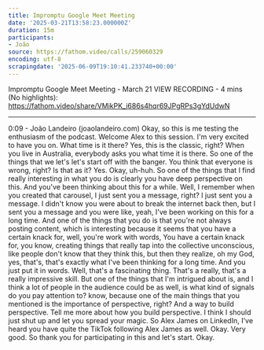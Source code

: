 ```yaml
---
title: Impromptu Google Meet Meeting
date: '2025-03-21T13:58:23.000000Z'
duration: 15m
participants:
- João
source: https://fathom.video/calls/259060329
encoding: utf-8
scrapingdate: '2025-06-09T19:10:41.233740+00:00'
---
```


Impromptu Google Meet Meeting - March 21
VIEW RECORDING - 4 mins (No highlights): https://fathom.video/share/VMikPK_i686s4hqr69JPgRPs3gYdUdwN

---

0:09 - João Landeiro (joaolandeiro.com)
  Okay, so this is me testing the enthusiasm of the podcast. Welcome Alex to this session. I'm very excited to have you on.  What time is it there? Yes, this is the classic, right? When you live in Australia, everybody asks you what time it is there.  So one of the things that we let's let's start off with the banger. You think that everyone is wrong, right?  Is that as it? Yes. Okay, uh-huh. So one of the things that I find really interesting in what you do is clearly you have deep perspective on this.  And you've been thinking about this for a while. Well, I remember when you created that carousel, I just sent you a message, right?  I just sent you a message. I didn't know you were about to break the internet back then, but I sent you a message and you were like, yeah, I've been working on this for a long time.  And one of the things that you do is that you're not always posting content, which is interesting because it seems that you have a certain knack for, well, you're  work with words, You have a certain knack for, you know, creating things that really tap into the collective unconscious, like people don't know that they think this, but then they realize, oh my God, yes, that's, that's exactly what I've been thinking for a long time.  And you just put it in words. Well, that's a fascinating thing. That's a really, that's a really impressive skill.  But one of the things that I'm intrigued about is, and I think a lot of people in the audience could be as well, is what kind of signals do you pay attention to?  know, because one of the main things that you mentioned is the importance of perspective, right? And a way to build perspective.  Tell me more about how you build perspective. I think I should just shut up and let you spread your magic.  So Alex James on LinkedIn, I've heard you have quite the TikTok following Alex James as well. Okay. Very good.  So thank you for participating in this and let's start. Okay.